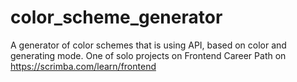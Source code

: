 # color_scheme_generator
 A generator of color schemes that is using API, based on color and generating mode. One of solo projects on Frontend Career Path on https://scrimba.com/learn/frontend
